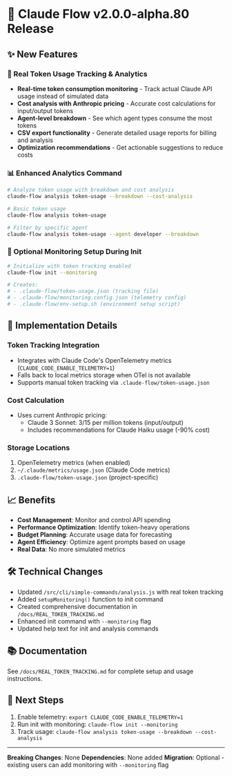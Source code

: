 # 🚀 Claude Flow v2.0.0-alpha.80 Release

## ✨ New Features

### 🔢 Real Token Usage Tracking & Analytics
- **Real-time token consumption monitoring** - Track actual Claude API usage instead of simulated data
- **Cost analysis with Anthropic pricing** - Accurate cost calculations for input/output tokens
- **Agent-level breakdown** - See which agent types consume the most tokens
- **CSV export functionality** - Generate detailed usage reports for billing and analysis
- **Optimization recommendations** - Get actionable suggestions to reduce costs

### 📊 Enhanced Analytics Command
```bash
# Analyze token usage with breakdown and cost analysis
claude-flow analysis token-usage --breakdown --cost-analysis

# Basic token usage
claude-flow analysis token-usage

# Filter by specific agent
claude-flow analysis token-usage --agent developer --breakdown
```

### 🎯 Optional Monitoring Setup During Init
```bash
# Initialize with token tracking enabled
claude-flow init --monitoring

# Creates:
# - .claude-flow/token-usage.json (tracking file)
# - .claude-flow/monitoring.config.json (telemetry config)
# - .claude-flow/env-setup.sh (environment setup script)
```

## 🔧 Implementation Details

### Token Tracking Integration
- Integrates with Claude Code's OpenTelemetry metrics (`CLAUDE_CODE_ENABLE_TELEMETRY=1`)
- Falls back to local metrics storage when OTel is not available
- Supports manual token tracking via `.claude-flow/token-usage.json`

### Cost Calculation
- Uses current Anthropic pricing:
  - Claude 3 Sonnet: $3/$15 per million tokens (input/output)
  - Includes recommendations for Claude Haiku usage (-90% cost)

### Storage Locations
1. OpenTelemetry metrics (when enabled)
2. `~/.claude/metrics/usage.json` (Claude Code metrics)
3. `.claude-flow/token-usage.json` (project-specific)

## 📈 Benefits

- **Cost Management**: Monitor and control API spending
- **Performance Optimization**: Identify token-heavy operations
- **Budget Planning**: Accurate usage data for forecasting
- **Agent Efficiency**: Optimize agent prompts based on usage
- **Real Data**: No more simulated metrics

## 🛠️ Technical Changes

- Updated `/src/cli/simple-commands/analysis.js` with real token tracking
- Added `setupMonitoring()` function to init command
- Created comprehensive documentation in `/docs/REAL_TOKEN_TRACKING.md`
- Enhanced init command with `--monitoring` flag
- Updated help text for init and analysis commands

## 📚 Documentation

See `/docs/REAL_TOKEN_TRACKING.md` for complete setup and usage instructions.

## 🎯 Next Steps

1. Enable telemetry: `export CLAUDE_CODE_ENABLE_TELEMETRY=1`
2. Run init with monitoring: `claude-flow init --monitoring`
3. Track usage: `claude-flow analysis token-usage --breakdown --cost-analysis`

---

**Breaking Changes**: None
**Dependencies**: None added
**Migration**: Optional - existing users can add monitoring with `--monitoring` flag